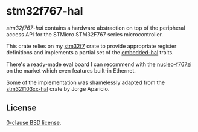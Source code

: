 stm32f767-hal
=============

_stm32f767-hal_ contains a hardware abstraction on top of the peripheral access
API for the STMicro STM32F767 series microcontroller.

This crate relies on my [stm32f7][] crate to provide appropriate register
definitions and implements a partial set of the [embedded-hal][] traits.

There's a ready-made eval board I can recommend with the [nucleo-f767zi][]
on the market which even features built-in Ethernet.

Some of the implementation was shamelessly adapted from the [stm32f103xx-hal][]
crate by Jorge Aparicio.

[stm32f7]: https://crates.io/crates/stm32f7
[stm32f103xx-hal]: https://github.com/japaric/stm32f103xx-hal
[embedded-hal]: https://github.com/japaric/embedded-hal.git
[nucleo-f767zi]: https://os.mbed.com/platforms/ST-Nucleo-F767ZI/

License
-------

[0-clause BSD license](LICENSE-0BSD.txt).
